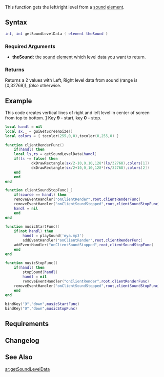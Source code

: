 This function gets the left/right level from a [sound](/docs/sound.md "wikilink") [element](/element.md "wikilink").

Syntax
------

``` lua
int, int getSoundLevelData ( element theSound )
```

### Required Arguments

-   **theSound:** the [sound](/docs/sound.md "wikilink") [element](/element.md "wikilink") which level data you want to return.

### Returns

Returns a 2 values with Left, Right level data from sound (range is \[0,32768\]), *false* otherwise.

Example
-------

This code creates vertical lines of right and left level in center of screen from top to bottom. [1](http://imageshack.com/a/img716/8689/4ud1.png) Key **9** - start, key **0** - stop.

``` lua
local handl = nil
local sx,_ = guiGetScreenSize()
local colors = { tocolor(255,0,0),tocolor(0,255,0) }
 
function clientRenderFunc()
    if(handl) then
    local ls,rs = getSoundLevelData(handl)
    if(ls ~= false) then
            dxDrawRectangle(sx/2-10,0,10,128*(ls/32768),colors[1])
            dxDrawRectangle(sx/2+10,0,10,128*(rs/32768),colors[2])
    end
    end
end

function clientSoundStopFunc(_)
    if(source == handl) then
    removeEventHandler("onClientRender",root,clientRenderFunc)
    removeEventHandler("onClientSoundStopped",root,clientSoundStopFunc)
    handl = nil
    end
end
 
function musicStartFunc()
    if(not handl) then
        handl = playSound('nya.mp3')
        addEventHandler("onClientRender",root,clientRenderFunc)
    addEventHandler("onClientSoundStopped",root,clientSoundStopFunc)
    end
end
 
function musicStopFunc()
    if(handl) then
        stopSound(handl)
        handl = nil
        removeEventHandler("onClientRender",root,clientRenderFunc)
    removeEventHandler("onClientSoundStopped",root,clientSoundStopFunc)
    end
end
 
bindKey("9","down",musicStartFunc)
bindKey("0","down",musicStopFunc)
```

Requirements
------------

Changelog
---------

See Also
--------

[ar:getSoundLevelData](/docs/ar:getsoundleveldata.md "wikilink")
